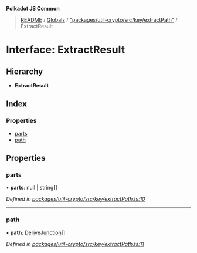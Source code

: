 **Polkadot JS Common**

> [README](../README.md) / [Globals](../globals.md) / ["packages/util-crypto/src/key/extractPath"](../modules/_packages_util_crypto_src_key_extractpath_.md) / ExtractResult

# Interface: ExtractResult

## Hierarchy

* **ExtractResult**

## Index

### Properties

* [parts](_packages_util_crypto_src_key_extractpath_.extractresult.md#parts)
* [path](_packages_util_crypto_src_key_extractpath_.extractresult.md#path)

## Properties

### parts

•  **parts**: null \| string[]

*Defined in [packages/util-crypto/src/key/extractPath.ts:10](https://github.com/polkadot-js/common/blob/975103fd/packages/util-crypto/src/key/extractPath.ts#L10)*

___

### path

•  **path**: [DeriveJunction](../classes/_packages_util_crypto_src_key_derivejunction_.derivejunction.md)[]

*Defined in [packages/util-crypto/src/key/extractPath.ts:11](https://github.com/polkadot-js/common/blob/975103fd/packages/util-crypto/src/key/extractPath.ts#L11)*
